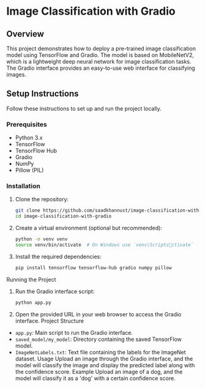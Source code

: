 
# Image Classification with Gradio

## Overview
This project demonstrates how to deploy a pre-trained image classification model using TensorFlow and Gradio. The model is based on MobileNetV2, which is a lightweight deep neural network for image classification tasks. The Gradio interface provides an easy-to-use web interface for classifying images.

## Setup Instructions
Follow these instructions to set up and run the project locally.

### Prerequisites
- Python 3.x
- TensorFlow
- TensorFlow Hub
- Gradio
- NumPy
- Pillow (PIL)

### Installation
1. Clone the repository:
   ```sh
   git clone https://github.com/saadkhannust/image-classification-with-gradio.git
   cd image-classification-with-gradio                                                        
   ```

2. Create a virtual environment (optional but recommended):
   ```sh
   python -m venv venv
   source venv/bin/activate  # On Windows use `venv\Scriptsctivate`
   ```

3. Install the required dependencies:
   ```sh
   pip install tensorflow tensorflow-hub gradio numpy pillow
   ```
Running the Project
1. Run the Gradio interface script:
   ```sh
   python app.py
   ```

2. Open the provided URL in your web browser to access the Gradio interface.
Project Structure
- `app.py`: Main script to run the Gradio interface.
- `saved_model/my_model`: Directory containing the saved TensorFlow model.
- `ImageNetLabels.txt`: Text file containing the labels for the ImageNet dataset.
Usage
Upload an image through the Gradio interface, and the model will classify the image and display the predicted label along with the confidence score.
Example
Upload an image of a dog, and the model will classify it as a 'dog' with a certain confidence score.
